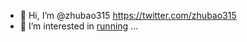 - 👋 Hi, I’m @zhubao315 https://twitter.com/zhubao315
- 👀 I’m interested in [running](https://zhubao315.github.io/running/) ...

<!---
zhubao315/zhubao315 is a ✨ special ✨ repository because its `README.md` (this file) appears on your GitHub profile.
You can click the Preview link to take a look at your changes.
--->

